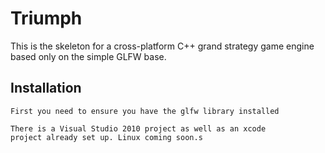 Triumph
=======

This is the skeleton for a cross-platform C++ grand strategy game 
engine based only on the simple GLFW base.

Installation
------------

	First you need to ensure you have the glfw library installed
	
	There is a Visual Studio 2010 project as well as an xcode
	project already set up. Linux coming soon.s